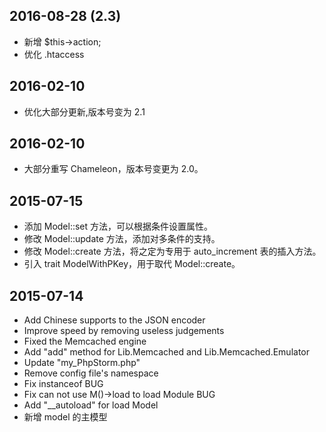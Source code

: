 ## 2016-08-28 (2.3)
  
* 新增 $this->action;
* 优化 .htaccess
  
## 2016-02-10
  
* 优化大部分更新,版本号变为 2.1
  
## 2016-02-10
  
* 大部分重写 Chameleon，版本号变更为 2.0。
  
## 2015-07-15
  
* 添加 Model::set 方法，可以根据条件设置属性。
* 修改 Model::update 方法，添加对多条件的支持。
* 修改 Model::create 方法，将之定为专用于 auto_increment 表的插入方法。
* 引入 trait ModelWithPKey，用于取代 Model::create。
  
## 2015-07-14
  
* Add Chinese supports to the JSON encoder
* Improve speed by removing useless judgements
* Fixed the Memcached engine
* Add "add" method for Lib.Memcached and Lib.Memcached.Emulator
* Update "my_PhpStorm.php"
* Remove config file's namespace
* Fix instanceof BUG
* Fix can not use M()->load to load Module BUG
* Add "__autoload" for load Model
* 新增 model 的主模型